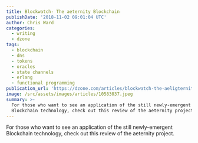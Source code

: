 ```yaml
---
title: Blockwatch- The aeternity Blockchain
publishDate: '2018-11-02 09:01:04 UTC'
author: Chris Ward
categories:
  - writing
  - dzone
tags:
  - blockchain
  - dns
  - tokens
  - oracles
  - state channels
  - erlang
  - functional programming
publication_url: 'https://dzone.com/articles/blockwatch-the-aeligternity-blockchain'
image: /src/assets/images/articles/10583037.jpeg
summary: >-
  For those who want to see an application of the still newly-emergent
  Blockchain technology, check out this review of the aeternity project.
---
```

For those who want to see an application of the still newly-emergent Blockchain technology, check out this review of the aeternity project.

